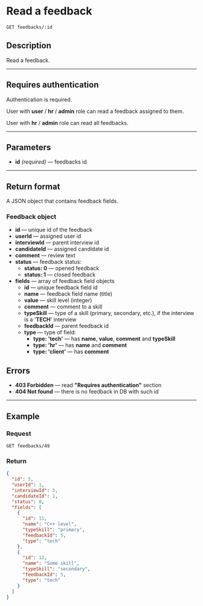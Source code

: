 # Read a feedback

``` Text
GET feedbacks/:id
```

## Description

Read a feedback.

***

## Requires authentication

Authentication is required.

User with **user** / **hr** / **admin** role can read a feedback assigned to them.

User with **hr** / **admin** role can read all feedbacks.

***

## Parameters

- **id** *(required)* — feedbacks id

***

## Return format

A JSON object that contains feedback fields.

### Feedback object

- **id** — unique id of the feedback
- **userId** — assigned user id
- **interviewId** — parent interview id
- **candidateId** — assigned candidate id
- **comment** — review text
- **status** — feedback status:
  - **status: 0** — opened feedback
  - **status: 1** — closed feedback
- **fields** — array of feedback field objects
  - **id** — unique feedback field id
  - **name** — feedback field name (title)
  - **value** — skill level (integer)
  - **comment** — comment to a skill
  - **typeSkill** — type of a skill (primary, secondary, etc.), if the interview is a '**TECH**' interview
  - **feedbackId** — parent feedback id
  - **type** — type of field:
    - **type: 'tech'** — has **name**, **value**, **comment** and **typeSkill**
    - **type: 'hr'** — has **name** and **comment**
    - **type: 'client'** — has **comment**

## Errors

- **403 Forbidden** — read **"Requires authentication"** section
- **404 Not found** — there is no feedback in DB with such id

***

## Example

### Request

``` Text
GET feedbacks/49
```

### Return

``` JSON
{
  "id": 5,
  "userId": 1,
  "interviewId": 3,
  "candidateId": 1,
  "status": 0,
  "fields": [
    {
      "id": 11,
      "name": "C++ level",
      "typeSkill": "primary",
      "feedbackId": 5,
      "type": "tech"
    },
    {
      "id": 12,
      "name": "Some skill",
      "typeSkill": "secondary",
      "feedbackId": 5,
      "type": "tech"
    }
  ]
}
```
